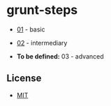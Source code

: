 # grunt-steps

* [01](01) - basic

* [02](02) - intermediary

* **To be defined:** 03 - advanced


## License

- [MIT](LICENSE)
